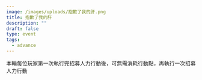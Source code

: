 ```yaml
---
image: /images/uploads/抱歉了我的肝.png
title: 抱歉了我的肝
description: ""
draft: false
type: event
tags:
  - advance
---
```

本輪每位玩家第一次執行完招募人力行動後，可無需消耗行動點，再執行一次招募人力行動